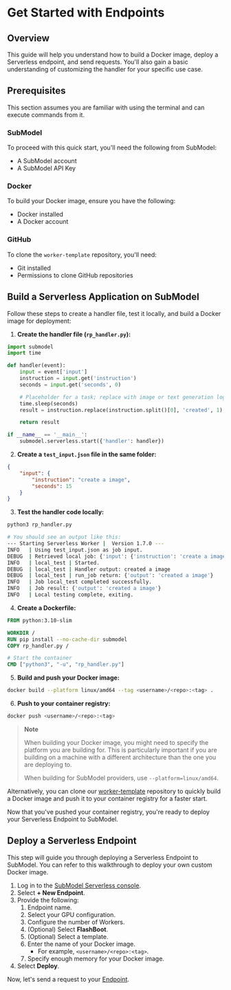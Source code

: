 # Get Started with Endpoints

## Overview

This guide will help you understand how to build a Docker image, deploy a Serverless endpoint, and send requests. You'll also gain a basic understanding of customizing the handler for your specific use case.

## Prerequisites

This section assumes you are familiar with using the terminal and can execute commands from it.

### SubModel

To proceed with this quick start, you'll need the following from SubModel:

- A SubModel account
- A SubModel API Key

### Docker

To build your Docker image, ensure you have the following:

- Docker installed
- A Docker account

### GitHub

To clone the `worker-template` repository, you'll need:

- Git installed
- Permissions to clone GitHub repositories

## Build a Serverless Application on SubModel

Follow these steps to create a handler file, test it locally, and build a Docker image for deployment:

1. **Create the handler file (`rp_handler.py`):**

```python
import submodel
import time

def handler(event):
    input = event['input']
    instruction = input.get('instruction')
    seconds = input.get('seconds', 0)

    # Placeholder for a task; replace with image or text generation logic as needed
    time.sleep(seconds)
    result = instruction.replace(instruction.split()[0], 'created', 1)

    return result

if __name__ == '__main__':
    submodel.serverless.start({'handler': handler})
```

2. **Create a `test_input.json` file in the same folder:**

```json
{
    "input": {
        "instruction": "create a image",
        "seconds": 15
    }
}
```

3. **Test the handler code locally:**

```bash
python3 rp_handler.py

# You should see an output like this:
--- Starting Serverless Worker |  Version 1.7.0 ---
INFO   | Using test_input.json as job input.
DEBUG  | Retrieved local job: {'input': {'instruction': 'create a image', 'seconds': 15}, 'id': 'local_test'}
INFO   | local_test | Started.
DEBUG  | local_test | Handler output: created a image
DEBUG  | local_test | run_job return: {'output': 'created a image'}
INFO   | Job local_test completed successfully.
INFO   | Job result: {'output': 'created a image'}
INFO   | Local testing complete, exiting.
```

4. **Create a Dockerfile:**

```dockerfile
FROM python:3.10-slim

WORKDIR /
RUN pip install --no-cache-dir submodel
COPY rp_handler.py /

# Start the container
CMD ["python3", "-u", "rp_handler.py"]
```

5. **Build and push your Docker image:**

```bash
docker build --platform linux/amd64 --tag <username>/<repo>:<tag> .
```

6. **Push to your container registry:**

```bash
docker push <username>/<repo>:<tag>
```

> **Note**
>
> When building your Docker image, you might need to specify the platform you are building for. This is particularly important if you are building on a machine with a different architecture than the one you are deploying to.
>
> When building for SubModel providers, use `--platform=linux/amd64`.

Alternatively, you can clone our [worker-template](https://github.com/submodel-workers/worker-template) repository to quickly build a Docker image and push it to your container registry for a faster start.

Now that you've pushed your container registry, you're ready to deploy your Serverless Endpoint to SubModel.

## Deploy a Serverless Endpoint

This step will guide you through deploying a Serverless Endpoint to SubModel. You can refer to this walkthrough to deploy your own custom Docker image.

1. Log in to the [SubModel Serverless console](https://submodel.ai/#/serverless/list).
2. Select **+ New Endpoint**.
3. Provide the following:
   1. Endpoint name.
   2. Select your GPU configuration.
   3. Configure the number of Workers.
   4. (Optional) Select **FlashBoot**.
   5. (Optional) Select a template.
   6. Enter the name of your Docker image.
      - For example, `<username>/<repo>:<tag>`.
   7. Specify enough memory for your Docker image.
4. Select **Deploy**.

Now, let's send a request to your [Endpoint](/serverless/endpoints/get-started.md).